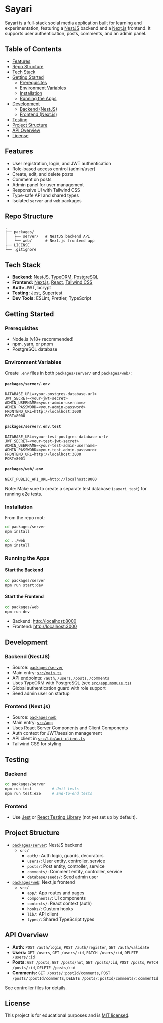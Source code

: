 # Sayari

Sayari is a full-stack social media application built for learning and experimentation, featuring a [NestJS](https://nestjs.com/) backend and a [Next.js](https://nextjs.org/) frontend. It supports user authentication, posts, comments, and an admin panel.

## Table of Contents

- [Features](#features)
- [Repo Structure](#repo-structure)
- [Tech Stack](#tech-stack)
- [Getting Started](#getting-started)
  - [Prerequisites](#prerequisites)
  - [Environment Variables](#environment-variables)
  - [Installation](#installation)
  - [Running the Apps](#running-the-apps)
- [Development](#development)
  - [Backend (NestJS)](#backend-nestjs)
  - [Frontend (Next.js)](#frontend-nextjs)
- [Testing](#testing)
- [Project Structure](#project-structure)
- [API Overview](#api-overview)
- [License](#license)

## Features

- User registration, login, and JWT authentication
- Role-based access control (admin/user)
- Create, edit, and delete posts
- Comment on posts
- Admin panel for user management
- Responsive UI with Tailwind CSS
- Type-safe API and shared types
- Isolated `server` and `web` packages

## Repo Structure

```
.
├── packages/
│   ├── server/   # NestJS backend API
│   └── web/      # Next.js frontend app
├── LICENSE
└── .gitignore
```

## Tech Stack

- **Backend:** [NestJS](https://nestjs.com/), [TypeORM](https://typeorm.io/), [PostgreSQL](https://www.postgresql.org/)
- **Frontend:** [Next.js](https://nextjs.org/), [React](https://react.dev/), [Tailwind CSS](https://tailwindcss.com/)
- **Auth:** JWT, bcrypt
- **Testing:** Jest, Supertest
- **Dev Tools:** ESLint, Prettier, TypeScript

## Getting Started

### Prerequisites

- Node.js (v18+ recommended)
- npm, yarn, or pnpm
- PostgreSQL database

### Environment Variables

Create `.env` files in both `packages/server/` and `packages/web/`:

#### `packages/server/.env`

```
DATABASE_URL=<your-postgres-database-url>
JWT_SECRET=<your-jwt-secret>
ADMIN_USERNAME=<your-admin-username>
ADMIN_PASSWORD=<your-admin-password>
FRONTEND_URL=http://localhost:3000
PORT=8000
```

#### `packages/server/.env.test`

```
DATABASE_URL=<your-test-postgres-database-url>
JWT_SECRET=<your-test-jwt-secret>
ADMIN_USERNAME=<your-test-admin-username>
ADMIN_PASSWORD=<your-test-admin-password>
FRONTEND_URL=http://localhost:3000
PORT=8001
```

#### `packages/web/.env`

```
NEXT_PUBLIC_API_URL=http://localhost:8000
```

Note: Make sure to create a separate test database (`sayari_test`) for running e2e tests.

### Installation

From the repo root:

```sh
cd packages/server
npm install

cd ../web
npm install
```

### Running the Apps

#### Start the Backend

```sh
cd packages/server
npm run start:dev
```

#### Start the Frontend

```sh
cd packages/web
npm run dev
```

- Backend: [http://localhost:8000](http://localhost:8000)
- Frontend: [http://localhost:3000](http://localhost:3000)

## Development

### Backend (NestJS)

- Source: [`packages/server`](packages/server)
- Main entry: [`src/main.ts`](packages/server/src/main.ts)
- API endpoints: `/auth`, `/users`, `/posts`, `/comments`
- Uses TypeORM with PostgreSQL (see [`src/app.module.ts`](packages/server/src/app.module.ts))
- Global authentication guard with role support
- Seed admin user on startup

### Frontend (Next.js)

- Source: [`packages/web`](packages/web)
- Main entry: [`src/app`](packages/web/src/app)
- Uses React Server Components and Client Components
- Auth context for JWT/session management
- API client in [`src/lib/api-client.ts`](packages/web/src/lib/api-client.ts)
- Tailwind CSS for styling

## Testing

### Backend

```sh
cd packages/server
npm run test         # Unit tests
npm run test:e2e     # End-to-end tests
```

### Frontend

- Use [Jest](https://jestjs.io/) or [React Testing Library](https://testing-library.com/) (not yet set up by default).

## Project Structure

- [`packages/server`](packages/server): NestJS backend
  - `src/`
    - `auth/`: Auth logic, guards, decorators
    - `users/`: User entity, controller, service
    - `posts/`: Post entity, controller, service
    - `comments/`: Comment entity, controller, service
    - `database/seeds/`: Seed admin user
- [`packages/web`](packages/web): Next.js frontend
  - `src/`
    - `app/`: App routes and pages
    - `components/`: UI components
    - `contexts/`: React context (auth)
    - `hooks/`: Custom hooks
    - `lib/`: API client
    - `types/`: Shared TypeScript types

## API Overview

- **Auth:** `POST /auth/login`, `POST /auth/register`, `GET /auth/validate`
- **Users:** `GET /users`, `GET /users/:id`, `PATCH /users/:id`, `DELETE /users/:id`
- **Posts:** `GET /posts`, `GET /posts/hot`, `GET /posts/:id`, `POST /posts`, `PATCH /posts/:id`, `DELETE /posts/:id`
- **Comments:** `GET /posts/:postId/comments`, `POST /posts/:postId/comments`, `DELETE /posts/:postId/comments/:commentId`

See controller files for details.

## License

This project is for educational purposes and is [MIT licensed](LICENSE).
